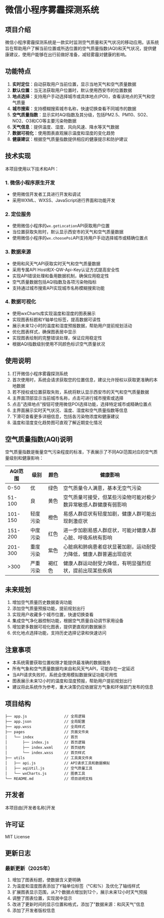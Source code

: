 # 微信小程序雾霾探测系统

## 项目介绍
微信小程序雾霾探测系统是一款实时监测空气质量和天气状况的移动应用。该系统旨在帮助用户了解当前位置或所选位置的空气质量指数(AQI)和天气状况，提供健康建议，使用户能够在出行前做好准备，减轻雾霾对健康的影响。

## 功能特点
1. **实时定位**：自动获取用户当前位置，显示当地天气和空气质量数据
2. **默认位置**：当无法获取用户位置时，默认使用西安市的位置数据
3. **地点选择**：支持用户手动选择城市或具体地点(POI)，查看该地点的天气和空气质量
4. **城市搜索**：支持模糊搜索城市名称，快速切换查看不同城市的数据
5. **空气质量指数**：显示实时AQI指数及其分级，包括PM2.5、PM10、SO2、NO2、O3和CO等主要污染物数据
6. **天气信息**：提供温度、湿度、风向风速、降水等天气数据
7. **数据可视化**：使用图表直观展示温度和湿度的变化趋势
8. **健康建议**：根据空气质量指数提供相应的健康提示和防护建议

## 技术实现
本项目使用以下技术和API：

### 1. 微信小程序原生开发
- 使用微信开发者工具进行开发和调试
- 采用WXML、WXSS、JavaScript进行界面和功能开发

### 2. 定位服务
- 使用微信小程序的`wx.getLocation`API获取用户位置
- 当位置获取失败时，默认显示西安市的天气和空气质量数据
- 使用微信小程序的`wx.choosePoi`API支持用户手动选择城市或精确位置点

### 3. 数据来源
- 使用和风天气API获取实时天气和空气质量数据
- 采用专属API Host和X-QW-Api-Key认证方式提高安全性
- 实现API错误处理和备用数据机制，确保应用稳定性
- 空气质量数据包括AQI指数及各项污染物指标
- 支持通过城市搜索API实现城市名称模糊搜索功能

### 4. 数据可视化
- 使用wxCharts库实现温度和湿度的图表展示
- 实现图表标题和Y轴单位标签，提高数据可读性
- 展示未来12小时的温度和湿度预报数据，帮助用户提前规划活动
- 优化图表样式，确保图表居中显示
- 实现图表绘制的完整错误处理，保证应用稳定性
- 根据AQI指数级别使用不同颜色标识空气质量状况

## 使用说明
1. 打开微信小程序雾霾探测系统
2. 首次使用时，系统会请求获取您的位置信息，建议允许授权以获取更准确的本地数据
3. 若不授权或位置获取失败，系统将默认显示西安市的天气和空气质量数据
4. 主界面顶部显示当前城市名称，点击可进行城市搜索或选择
5. 点击"选择地点"按钮可使用微信POI选择功能，选择特定城市或精确位置点
6. 主界面展示实时天气状况、温度、湿度和空气质量指数等信息
7. 下滑可查看更多详细信息，包括各污染物浓度和健康建议
8. 温度和湿度变化趋势图可直观了解近期变化情况

## 空气质量指数(AQI)说明
空气质量指数是衡量空气污染程度的标准，下表展示了不同AQI范围对应的空气质量级别和健康影响：

| AQI范围 | 级别 | 颜色 | 健康影响 |
|--------|------|-----|---------|
| 0-50 | 优 | 绿色 | 空气质量令人满意，基本无空气污染 |
| 51-100 | 良 | 黄色 | 空气质量可接受，但某些污染物可能对极少数异常敏感人群健康有弱影响 |
| 101-150 | 轻度污染 | 橙色 | 易感人群症状有轻度加剧，健康人群可能出现刺激症状 |
| 151-200 | 中度污染 | 红色 | 进一步加剧易感人群症状，可能对健康人群心脏、呼吸系统有影响 |
| 201-300 | 重度污染 | 紫色 | 心脏病和肺病患者症状显著加剧，运动耐受力降低，健康人群普遍出现症状 |
| >300 | 严重污染 | 褐红色 | 健康人群运动耐受力降低，有明显强烈症状，提前出现某些疾病 |

## 未来规划
1. 增加空气质量历史数据查询功能
2. 添加空气质量预报功能，提前规划出行
3. 实现用户收藏多个城市位置，快速切换查看
4. 集成空气净化器控制功能，根据空气质量自动调节家用设备
5. 增加更多数据可视化图表，提供更直观的数据展示
6. 优化地点选择功能，支持历史选择记录和快速访问

## 注意事项
- 本系统需要获取位置权限才能提供最准确的数据服务
- 所有气象和空气质量数据均来自和风天气API，可能存在一定延迟
- 当API请求失败时，系统会使用模拟数据保证功能可用性
- 图表展示未来12小时的温度和湿度预报，帮助用户提前规划出行
- 建议将此系统作为参考，重大决策仍应依据官方气象和环保部门发布的信息

## 项目结构

```
├── app.js                 // 全局逻辑
├── app.json               // 全局配置
├── app.wxss               // 全局样式
├── pages                  // 页面文件夹
│   └── index              // 首页
│       ├── index.js       // 首页逻辑
│       ├── index.wxml     // 首页结构
│       └── index.wxss     // 首页样式
├── utils                  // 工具类文件夹
│   ├── api.js             // API请求工具和数据模拟
│   ├── aqiUtil.js         // 空气质量工具
│   └── wxCharts.js        // 图表工具
└── README.md              // 项目说明文档
```

## 开发者

本项目由[开发者名称]开发

## 许可证

MIT License 

## 更新日志

### 最新更新（2025年）
1. 增加了图表标题，使数据含义更明确
2. 为温度和湿度图表添加了Y轴单位标签（°C和%）及优化了轴线样式
3. 扩展图表显示范围，从7个数据点增加到12个，展示未来12小时天气预报
4. 调整了图表位置，实现居中显示
5. 改进了更新时间的显示位置和格式，添加了"数据来源：和风天气"信息
6. 添加了开发者版权信息 
